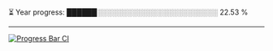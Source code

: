 
⏳ Year progress: ██████░░░░░░░░░░░░░░░░░░░░░░░░ 22.53 %

---

[![Progress Bar CI](https://github.com/thatoranzhevyy/thatoranzhevyy/actions/workflows/node.js.yml/badge.svg)](https://github.com/thatoranzhevyy/thatoranzhevyy/actions/workflows/node.js.yml)

